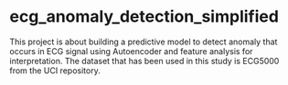 # ecg_anomaly_detection_simplified
This project is about building a predictive model to detect anomaly that occurs in ECG signal using Autoencoder and feature analysis for interpretation. The dataset that has been used in this study is ECG5000 from the UCI repository.
